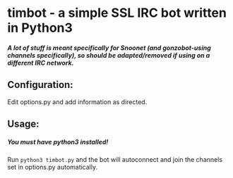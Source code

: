 # timbot - a simple SSL IRC bot written in Python3

##### A lot of stuff is meant specifically for Snoonet (and gonzobot-using channels specifically), so should be adapted/removed if using on a different IRC network.

## Configuration:

Edit options.py and add information as directed.

## Usage:

##### You must have python3 installed!
Run `python3 timbot.py` and the bot will autoconnect and join the channels set in options.py automatically.
